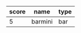 
<table>
<thead>
<tr>
<th>score</th>
<th>name</th>
  <th>type</th>
</tr>
</thead>
<tbody>
<tr>
<td>5</td>
<td>barmini</td>
  <td>bar</td>
</tr>
</tbody>
</table>

